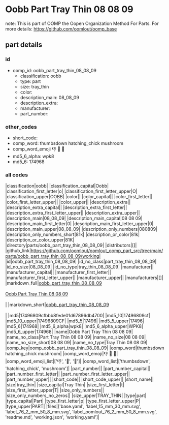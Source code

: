 # Oobb Part Tray Thin 08 08 09  

note: This is part of OOMP the Oopen Organization Method For Parts. For more details: https://github.com/oomlout/oomp_base

##  part details





### id
* oomp_id: oobb_part_tray_thin_08_08_09
  * classification: oobb
  * type: part
  * size: tray_thin
  * color: 
  * description_main: 08_08_09
  * description_extra: 
  * manufacturer: 
  * part_number: 

### other_codes
* short_code: 
* oomp_word: thumbsdown hatching_chick mushroom
* oomp_word_emoji :thumbsdown: :hatching_chick: :mushroom:
* md5_6_alpha: wpk8
* md5_6: 174968

### all codes 
|classification|oobb|
|classification_capital|Oobb|
|classification_first_letter|o|
|classification_first_letter_upper|O|
|classification_upper|OOBB|
|color||
|color_capital||
|color_first_letter||
|color_first_letter_upper||
|color_upper||
|description_extra||
|description_extra_capital||
|description_extra_first_letter||
|description_extra_first_letter_upper||
|description_extra_upper||
|description_main|08_08_09|
|description_main_capital|08 08 09|
|description_main_first_letter|0|
|description_main_first_letter_upper|0|
|description_main_upper|08_08_09|
|description_only_numbers|080809|
|description_only_numbers_short|81k|
|description_or_color|81k|
|description_or_color_upper|81K|
|directory|parts/oobb_part_tray_thin_08_08_09|
|distributors|[]|
|github_link|https://github.com/oomlout/oomlout_oomp_part_src/tree/main/parts/oobb_part_tray_thin_08_08_09/working|
|id|oobb_part_tray_thin_08_08_09|
|id_no_class|part_tray_thin_08_08_09|
|id_no_size|08_08_09|
|id_no_type|tray_thin_08_08_09|
|manufacturer||
|manufacturer_capital||
|manufacturer_first_letter||
|manufacturer_first_letter_upper||
|manufacturer_upper||
|manufacturers|[]|
|markdown_full|[oobb_part_tray_thin_08_08_09](https://github.com/oomlout/oomlout_oomp_part_src/tree/main/parts/oobb_part_tray_thin_08_08_09/working)<br>[](https://github.com/oomlout/oomlout_oomp_part_src/tree/main/parts/oobb_part_tray_thin_08_08_09/working)<br>[Oobb Part Tray Thin 08 08 09](https://github.com/oomlout/oomlout_oomp_part_src/tree/main/parts/oobb_part_tray_thin_08_08_09/working)<br><br>|
|markdown_short|[oobb_part_tray_thin_08_08_09](https://github.com/oomlout/oomlout_oomp_part_src/tree/main/parts/oobb_part_tray_thin_08_08_09/working)<br><br>|
|md5|17496809cfbbb8fede01d67896db4700|
|md5_10|17496809cf|
|md5_10_upper|17496809CF|
|md5_5|17496|
|md5_5_upper|17496|
|md5_6|174968|
|md5_6_alpha|wpk8|
|md5_6_alpha_upper|WPK8|
|md5_6_upper|174968|
|name|Oobb Part Tray Thin 08 08 09|
|name_no_class|Part Tray Thin 08 08 09|
|name_no_size|08 08 09|
|name_no_size_short|08 08 09|
|name_no_type|Tray Thin 08 08 09|
|oomp_key|oomp_oobb_part_tray_thin_08_08_09|
|oomp_word|thumbsdown hatching_chick mushroom|
|oomp_word_emoji|:thumbsdown: :hatching_chick: :mushroom:|
|oomp_word_emoji_list|[':thumbsdown:', ':hatching_chick:', ':mushroom:']|
|oomp_word_list|['thumbsdown', 'hatching_chick', 'mushroom']|
|part_number||
|part_number_capital||
|part_number_first_letter||
|part_number_first_letter_upper||
|part_number_upper||
|short_code||
|short_code_upper||
|short_name||
|size|tray_thin|
|size_capital|Tray Thin|
|size_first_letter|t|
|size_first_letter_upper|T|
|size_only_numbers||
|size_only_numbers_no_zeros||
|size_upper|TRAY_THIN|
|type|part|
|type_capital|Part|
|type_first_letter|p|
|type_first_letter_upper|P|
|type_upper|PART|
|files|['base.yaml', 'label_15_mm_30_mm.svg', 'label_76_2_mm_50_8_mm.svg', 'label_oomlout_76_2_mm_50_8_mm.svg', 'readme.md', 'working.json', 'working.yaml']|
